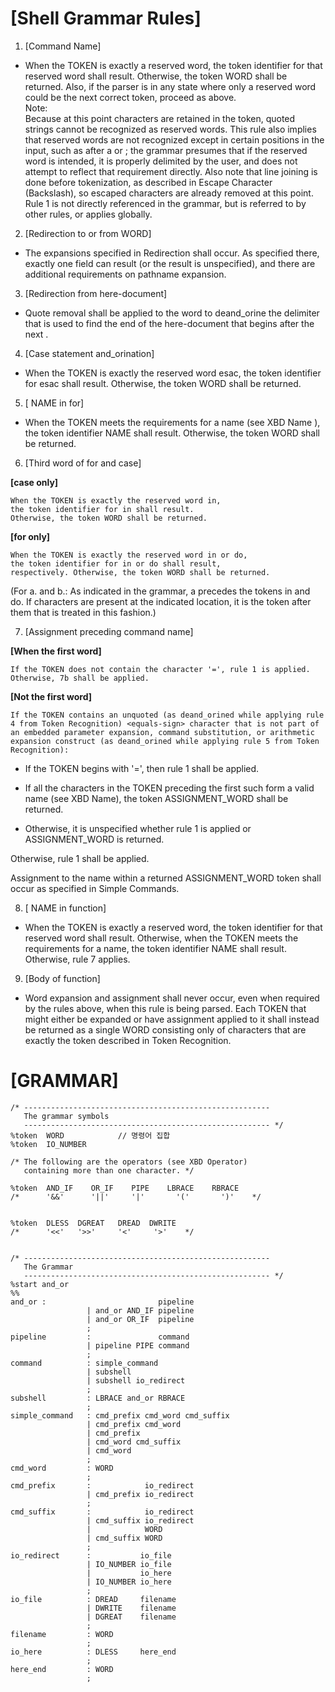 
# [Shell Grammar Rules]
1. [Command Name]   

- When the TOKEN is exactly a reserved word, the token identifier for that reserved word shall result. Otherwise, the token WORD shall be returned. Also, if the parser is in any state where only a reserved word could be the next correct token, proceed as above.   
Note:   
Because at this point <quotation-mark> characters are retained in the token, quoted strings cannot be recognized as reserved words. This rule also implies that reserved words are not recognized except in certain positions in the input, such as after a <newline> or <semicolon>; the grammar presumes that if the reserved word is intended, it is properly delimited by the user, and does not attempt to reflect that requirement directly. Also note that line joining is done before tokenization, as described in Escape Character (Backslash), so escaped <newline> characters are already removed at this point.
Rule 1 is not directly referenced in the grammar, but is referred to by other rules, or applies globally.   

2. [Redirection to or from WORD]   

- The expansions specified in Redirection shall occur. As specified there, exactly one field can result (or the result is unspecified), and there are additional requirements on pathname expansion.   

3. [Redirection from here-document]   

- Quote removal shall be applied to the word to deand_orine the delimiter that is used to find the end of the here-document that begins after the next <newline>.   

4. [Case statement and_orination]   

- When the TOKEN is exactly the reserved word esac, the token identifier for esac shall result. Otherwise, the token WORD shall be returned.   

5. [ NAME in for]   

- When the TOKEN meets the requirements for a name (see XBD Name ), the token identifier NAME shall result. Otherwise, the token WORD shall be returned.   

6. [Third word of for and case]   

**[case only]**   

	When the TOKEN is exactly the reserved word in,    
	the token identifier for in shall result.    
	Otherwise, the token WORD shall be returned.      

**[for only]**      

	When the TOKEN is exactly the reserved word in or do,   
	the token identifier for in or do shall result,   
	respectively. Otherwise, the token WORD shall be returned.      


(For a. and b.: As indicated in the grammar, a precedes the tokens in and do. If <newline> characters are present at the indicated location, it is the token after them that is treated in this fashion.)   

7. [Assignment preceding command name]   

**[When the first word]**   

	If the TOKEN does not contain the character '=', rule 1 is applied. Otherwise, 7b shall be applied.   

**[Not the first word]**   

	If the TOKEN contains an unquoted (as deand_orined while applying rule 4 from Token Recognition) <equals-sign> character that is not part of an embedded parameter expansion, command substitution, or arithmetic expansion construct (as deand_orined while applying rule 5 from Token Recognition):   

- If the TOKEN begins with '=', then rule 1 shall be applied.   

- If all the characters in the TOKEN preceding the first 	such <equals-sign> form a valid name (see XBD Name), the token ASSIGNMENT_WORD shall be returned.   

- Otherwise, it is unspecified whether rule 1 is applied or ASSIGNMENT_WORD is returned.   

Otherwise, rule 1 shall be applied.   

Assignment to the name within a returned ASSIGNMENT_WORD token shall occur as specified in Simple Commands.   

8. [ NAME in function]   

- When the TOKEN is exactly a reserved word, the token identifier for that reserved word shall result. Otherwise, when the TOKEN meets the requirements for a name, the token identifier NAME shall result. Otherwise, rule 7 applies.   

9. [Body of function]   

- Word expansion and assignment shall never occur, even when required by the rules above, when this rule is being parsed. Each TOKEN that might either be expanded or have assignment applied to it shall instead be returned as a single WORD consisting only of characters that are exactly the token described in Token Recognition.   

# [GRAMMAR]

```bison
/* -------------------------------------------------------
   The grammar symbols
   ------------------------------------------------------- */
%token  WORD			// 명령어 집합
%token	IO_NUMBER

/* The following are the operators (see XBD Operator)
   containing more than one character. */

%token  AND_IF    OR_IF    PIPE    LBRACE    RBRACE
/*      '&&'      '||'     '|'       '('       ')'    */


%token  DLESS  DGREAT   DREAD  DWRITE   
/*      '<<'   '>>'     '<'     '>'    */


/* -------------------------------------------------------
   The Grammar
   ------------------------------------------------------- */
%start and_or
%%
and_or :               		     pipeline
                 | and_or AND_IF pipeline
                 | and_or OR_IF  pipeline
                 ;
pipeline         :               command
                 | pipeline PIPE command
				 ;
command          : simple_command
                 | subshell
				 | subshell io_redirect
                 ;
subshell         : LBRACE and_or RBRACE
                 ;
simple_command   : cmd_prefix cmd_word cmd_suffix
                 | cmd_prefix cmd_word
                 | cmd_prefix
                 | cmd_word cmd_suffix
                 | cmd_word
                 ;
cmd_word         : WORD
                 ;
cmd_prefix       :            io_redirect
                 | cmd_prefix io_redirect
                 ;
cmd_suffix       :            io_redirect
                 | cmd_suffix io_redirect
                 |            WORD
                 | cmd_suffix WORD
                 ;
io_redirect      :           io_file
                 | IO_NUMBER io_file
                 |           io_here
                 | IO_NUMBER io_here
                 ;
io_file          : DREAD     filename
                 | DWRITE    filename
                 | DGREAT    filename
                 ;
filename         : WORD
                 ;
io_here          : DLESS     here_end
                 ;
here_end         : WORD
                 ;
```
